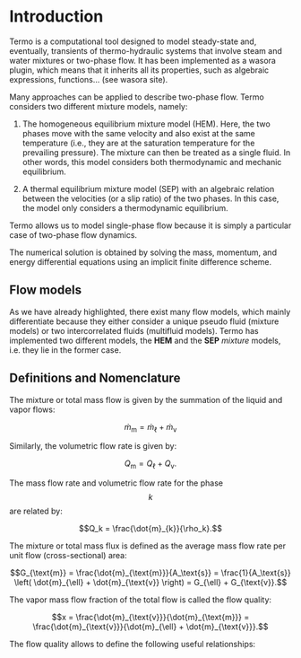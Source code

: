 # Introduction

Termo is a computational tool designed to model steady-state and, eventually, transients of thermo-hydraulic systems that involve steam and water mixtures or two-phase flow. It has been implemented as a wasora plugin, which means that it inherits all its properties, such as algebraic expressions, functions... (see wasora site).

Many approaches can be applied to describe two-phase flow. Termo considers two different mixture models, namely:

  1. The homogeneous equilibrium mixture model (HEM). Here, the two phases move with the same velocity and also exist at the same temperature (i.e., they are at the saturation temperature for the prevailing pressure). The mixture can then be treated as a single fluid. In other words, this model considers both thermodynamic and mechanic equilibrium.

  2. A thermal equilibrium mixture model (SEP) with an algebraic relation between the velocities (or a slip ratio) of the two phases. In this case, the model only considers a thermodynamic equilibrium.

Termo allows us to model single-phase flow because it is simply a particular case of two-phase flow dynamics.

The numerical solution is obtained by solving the mass, momentum, and energy differential equations using an implicit finite difference scheme.

## Flow models

As we have already highlighted, there exist many flow models, which mainly differentiate because they either consider a unique pseudo fluid (mixture models) or two intercorrelated fluids (multifluid models). Termo has implemented two different models, the **HEM** and the **SEP** *mixture* models, i.e. they lie in the former case.

## Definitions and Nomenclature

The mixture or total mass flow is given by the summation of the liquid and vapor flows:

$$\dot{m}_{\text{m}} = \dot{m}_{\ell} + \dot{m}_{\text{v}}$$

Similarly, the volumetric flow rate is given by:

$$Q_{\text{m}} = Q_{\ell} + Q_{\text{v}}.$$

The mass flow rate and volumetric flow rate for the phase $$k$$ are related by:

$$Q_k = \frac{\dot{m}_{k}}{\rho_k}.$$

The mixture or total mass flux is defined as the average mass flow rate per unit flow (cross-sectional) area:

$$G_{\text{m}} = \frac{\dot{m}_{\text{m}}}{A_\text{s}} = \frac{1}{A_\text{s}} \left( \dot{m}_{\ell} + \dot{m}_{\text{v}} \right) = G_{\ell} + G_{\text{v}}.$$

The vapor mass flow fraction of the total flow is called the flow quality:

$$x = \frac{\dot{m}_{\text{v}}}{\dot{m}_{\text{m}}} = \frac{\dot{m}_{\text{v}}}{\dot{m}_{\ell} + \dot{m}_{\text{v}}}.$$

The flow quality allows to define the following useful relationships:

$$ $$
